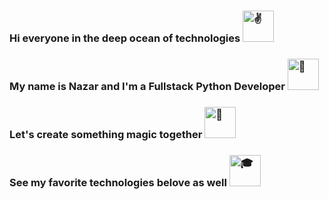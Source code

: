  

### Hi everyone in the deep ocean of technologies<picture> <source srcset="https://fonts.gstatic.com/s/e/notoemoji/latest/270c_fe0f/512.webp" type="image/webp">  <img src="https://fonts.gstatic.com/s/e/notoemoji/latest/270c_fe0f/512.gif" alt="✌" width="50" height="50"> </picture>

### My name is Nazar and I'm a Fullstack Python Developer <picture> <source srcset="https://fonts.gstatic.com/s/e/notoemoji/latest/1f40d/512.webp" type="image/webp"> <img src="https://fonts.gstatic.com/s/e/notoemoji/latest/1f40d/512.gif" alt="🐍" width="50" height="50"> </picture>

### Let's create something magic together <picture> <source srcset="https://fonts.gstatic.com/s/e/notoemoji/latest/1f52e/512.webp" type="image/webp"> <img src="https://fonts.gstatic.com/s/e/notoemoji/latest/1f52e/512.gif" alt="🔮" width="50" height="50"> </picture> 

### See my favorite technologies belove as well <picture> <source srcset="https://fonts.gstatic.com/s/e/notoemoji/latest/1f393/512.webp" type="image/webp"> <img src="https://fonts.gstatic.com/s/e/notoemoji/latest/1f393/512.gif" alt="🎓" width="50" height="50"> </picture>

<!--
**Nazar-Pichak/Nazar-Pichak** is a ✨ _special_ ✨ repository because its `README.md` (this file) appears on your GitHub profile.

Here are some ideas to get you started:

- 🔭 I’m currently working on ...
- 🌱 I’m currently learning ...
- 👯 I’m looking to collaborate on ...
- 🤔 I’m looking for help with ...
- 💬 Ask me about ...
- 📫 How to reach me: ...
- 😄 Pronouns: ...
- ⚡ Fun fact: ...
-->
